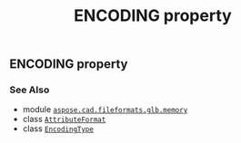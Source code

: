 ﻿---
title: ENCODING property
second_title: Aspose.CAD for Python via .NET API References
description: 
type: docs
weight: 70
url: /python-net/aspose.cad.fileformats.glb.memory/attributeformat/encoding/
is_root: false
---

## ENCODING property


### See Also
* module [`aspose.cad.fileformats.glb.memory`](../../)
* class [`AttributeFormat`](/cad/python-net/aspose.cad.fileformats.glb.memory/attributeformat)
* class [`EncodingType`](/cad/python-net/aspose.cad.fileformats.glb/encodingtype)
